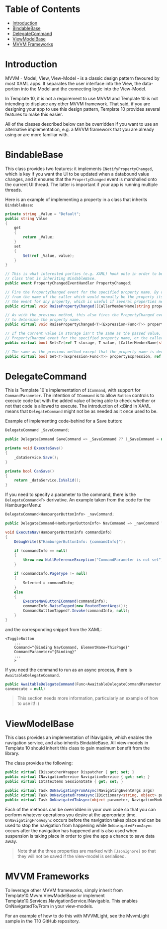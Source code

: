 # Table of Contents

- [Introduction](#introduction)
- [BindableBase](#bindablebase)
- [DelegateCommand](#delegatecommand)
- [ViewModelBase](#viewmodelbase)
- [MVVM Frameworks](#mvvm-frameworks)

# Introduction
MVVM - Model, View, View-Model - is a classic design pattern favoured by most XAML apps. It separates the user interface
into the View, the data-portion into the Model and the connecting logic into the View-Model.

In Template 10, it is not a requirement to use MVVM and Template 10 is not intending to displace any other MVVM framework.
That said, if you are designing your app to use this design pattern, Template 10 provides several features to make this easier.

All of the classes described below can be overridden if you want to use an alternative implementation, e.g. a MVVM framework
that you are already using or are more familiar with.

# BindableBase
This class provides two features: it implements `INotifyPropertyChanged`, which is key if you want the UI to be updated
when a databound value changes, and it ensures that the `PropertyChanged` event is marshalled onto the current UI thread. The
latter is important if your app is running multiple threads.

Here is an example of implementing a property in a class that inherits `BindableBase`:

````csharp
private string _Value = "Default";
public string Value
{
    get
    {
        return _Value;
    }
    set
    {
        Set(ref _Value, value);
    }
}
````

````csharp
// This is what interested parties (e.g. XAML) hook onto in order to be notified when property values change in the
// class that is inheriting BindableBase.
public event PropertyChangedEventHandler PropertyChanged;

// Fire the PropertyChanged event for the specified property name. By default, the property name will be taken
// from the name of the caller which would normally be the property itself. This can be used, though, to fire
// the event for any property, which is useful if several properties need to be seen to be updated at once.
public virtual void RaisePropertyChanged([CallerMemberName]string propertyName = null)

// As with the previous method, this also fires the PropertyChanged event but the expression is evaluated in order
// to determine the property name.
public virtual void RaisePropertyChanged<T>(Expression<Func<T>> propertyExpression)

// If the current value in storage isn't the same as the passed value, sets it to that value and then fires the
// PropertyChanged event for the specified property name, or the caller's name if no name is given.
public virtual bool Set<T>(ref T storage, T value, [CallerMemberName]string propertyName = null)

// The same as the previous method except that the property name is derived from the evaluated propertyExpression.
public virtual bool Set<T>(Expression<Func<T>> propertyExpression, ref T field, T newValue)
````

# DelegateCommand
This is Template 10's implementation of `ICommand`, with support for `CommandParameter`. The intention of `ICommand` is to
allow `Button` controls to execute code but with the added value of being able to check whether or not that code is
allowed to execute. The introduction of x:Bind in XAML means that `DelegateCommand` might not be as needed as it once used to be.

Example of implementing code-behind for a Save button:

````csharp
DelegateCommand _SaveCommand;

public DelegateCommand SaveCommand => _SaveCommand ?? (_SaveCommand = new DelegateCommand(ExecuteSave, CanSave));

private void ExecuteSave()
{
    _dataService.Save();
}

private bool CanSave()
{
    return _dataService.IsValid();
}
````

If you need to specify a parameter to the command, there is the `DelegateCommand<T>` derivative. An example taken from the code
for the HamburgerMenu:

````csharp
DelegateCommand<HamburgerButtonInfo> _navCommand;

public DelegateCommand<HamburgerButtonInfo> NavCommand => _navCommand ?? (_navCommand = new DelegateCommand<HamburgerButtonInfo>(ExecuteNav));

void ExecuteNav(HamburgerButtonInfo commandInfo)
{
    DebugWrite($"HamburgerButtonInfo: {commandInfo}");

    if (commandInfo == null)
    {
        throw new NullReferenceException("CommandParameter is not set");
    }

    if (commandInfo.PageType != null)
    {
        Selected = commandInfo;
    }
    else
    {
        ExecuteNavButtonICommand(commandInfo);
        commandInfo.RaiseTapped(new RoutedEventArgs());
        CommandButttonTapped?.Invoke(commandInfo, null);
    }
}
````

and the corresponding snippet from the XAML:

````XAML
<ToggleButton
    ...
    Command="{Binding NavCommand, ElementName=ThisPage}"
    CommandParameter="{Binding}"
    ...
    >
````

If you need the command to run as an async process, there is `AwaitableDelegateCommand`.

````csharp
public AwaitableDelegateCommand(Func<AwaitableDelegateCommandParameter, Task> execute, Func<AwaitableDelegateCommandParameter, bool>
canexecute = null)
````

> This section needs more information, particularly an example of how to use it! :)

# ViewModelBase
This class provides an implementation of INavigable, which enables the navigation service, and also inherits BindableBase. All
view-models in Template 10 should inherit this class to gain maximum benefit from the library.

The class provides the following:

````csharp
public virtual IDispatcherWrapper Dispatcher { get; set; }
public virtual INavigationService NavigationService { get; set; }
public virtual IStateItems SessionState { get; set; }

public virtual Task OnNavigatingFromAsync(NavigatingEventArgs args)
public virtual Task OnNavigatedFromAsync(IDictionary<string, object> pageState, bool suspending)
public virtual Task OnNavigatedToAsync(object parameter, NavigationMode mode, IDictionary<string, object> state)
````

Each of the methods can be overridden in your own code so that you can perform whatever operations you desire at the
appropriate time. `OnNavigatingFromAsync` occurs before the navigation takes place and can be used to stop the navigation
from happening while `OnNavigatedFromAsync` occurs after the navigation has happened and is also used when suspension is
taking place in order to give the app a chance to save data away.

> Note that the three properties are marked with `[JsonIgnore]` so that they will not be saved if the view-model is serialised.

# MVVM Frameworks
To leverage other MVVM frameworks, simply inherit from Template10.Mvvm.ViewModelBase or implement
Template10.Services.NavigationService.INavigable. This enables OnNavigatedTo/From in your view-models.

For an example of how to do this with MVVMLight, see the MvvmLight sample in the T10 GitHub repository.
